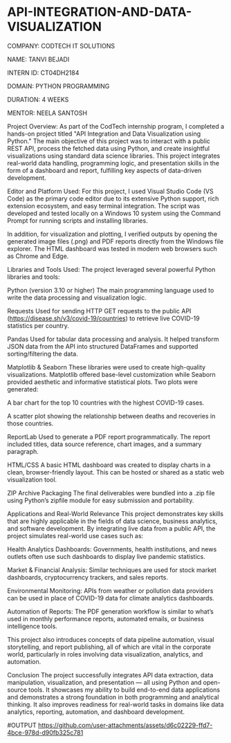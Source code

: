 # API-INTEGRATION-AND-DATA-VISUALIZATION

COMPANY: CODTECH IT SOLUTIONS

NAME: TANVI BEJADI

INTERN ID: CT04DH2184

DOMAIN: PYTHON PROGRAMMING

DURATION: 4 WEEKS

MENTOR: NEELA SANTOSH

Project Overview:
As part of the CodTech internship program, I completed a hands-on project titled "API Integration and Data Visualization using Python." The main objective of this project was to interact with a public REST API, process the fetched data using Python, and create insightful visualizations using standard data science libraries. This project integrates real-world data handling, programming logic, and presentation skills in the form of a dashboard and report, fulfilling key aspects of data-driven development.

Editor and Platform Used:
For this project, I used Visual Studio Code (VS Code) as the primary code editor due to its extensive Python support, rich extension ecosystem, and easy terminal integration. The script was developed and tested locally on a Windows 10 system using the Command Prompt for running scripts and installing libraries.

In addition, for visualization and plotting, I verified outputs by opening the generated image files (.png) and PDF reports directly from the Windows file explorer. The HTML dashboard was tested in modern web browsers such as Chrome and Edge.

Libraries and Tools Used:
The project leveraged several powerful Python libraries and tools:

Python (version 3.10 or higher)
The main programming language used to write the data processing and visualization logic.

Requests
Used for sending HTTP GET requests to the public API (https://disease.sh/v3/covid-19/countries) to retrieve live COVID-19 statistics per country.

Pandas
Used for tabular data processing and analysis. It helped transform JSON data from the API into structured DataFrames and supported sorting/filtering the data.

Matplotlib & Seaborn
These libraries were used to create high-quality visualizations. Matplotlib offered base-level customization while Seaborn provided aesthetic and informative statistical plots. Two plots were generated:

A bar chart for the top 10 countries with the highest COVID-19 cases.

A scatter plot showing the relationship between deaths and recoveries in those countries.

ReportLab
Used to generate a PDF report programmatically. The report included titles, data source reference, chart images, and a summary paragraph.

HTML/CSS
A basic HTML dashboard was created to display charts in a clean, browser-friendly layout. This can be hosted or shared as a static web visualization tool.

ZIP Archive Packaging
The final deliverables were bundled into a .zip file using Python’s zipfile module for easy submission and portability.

Applications and Real-World Relevance
This project demonstrates key skills that are highly applicable in the fields of data science, business analytics, and software development. By integrating live data from a public API, the project simulates real-world use cases such as:

Health Analytics Dashboards: Governments, health institutions, and news outlets often use such dashboards to display live pandemic statistics.

Market & Financial Analysis: Similar techniques are used for stock market dashboards, cryptocurrency trackers, and sales reports.

Environmental Monitoring: APIs from weather or pollution data providers can be used in place of COVID-19 data for climate analytics dashboards.

Automation of Reports: The PDF generation workflow is similar to what’s used in monthly performance reports, automated emails, or business intelligence tools.

This project also introduces concepts of data pipeline automation, visual storytelling, and report publishing, all of which are vital in the corporate world, particularly in roles involving data visualization, analytics, and automation.

Conclusion
The project successfully integrates API data extraction, data manipulation, visualization, and presentation — all using Python and open-source tools. It showcases my ability to build end-to-end data applications and demonstrates a strong foundation in both programming and analytical thinking. It also improves readiness for real-world tasks in domains like data analytics, reporting, automation, and dashboard development.

#OUTPUT
https://github.com/user-attachments/assets/d6c02229-ffd7-4bce-978d-d90fb325c781
